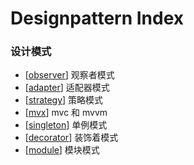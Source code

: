 # Designpattern Index

### 设计模式

- [[observer]] 观察者模式
- [[adapter]] 适配器模式
- [[strategy]] 策略模式
- [[mvx]] mvc 和 mvvm
- [[singleton]] 单例模式
- [[decorator]] 装饰着模式
- [[module]] 模块模式

[//begin]: # "Autogenerated link references for markdown compatibility"
[observer]: designpattern/observer "Observer"
[adapter]: designpattern/adapter "Adapter"
[strategy]: designpattern/strategy "Strategy"
[mvx]: designpattern/mvx "Mvx"
[singleton]: designpattern/singleton "Singleton"
[decorator]: designpattern/decorator "Decorator"
[module]: designpattern/module "Module"
[//end]: # "Autogenerated link references"